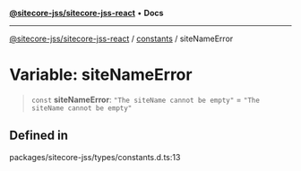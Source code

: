 [**@sitecore-jss/sitecore-jss-react**](../../../README.md) • **Docs**

***

[@sitecore-jss/sitecore-jss-react](../../../README.md) / [constants](../README.md) / siteNameError

# Variable: siteNameError

> `const` **siteNameError**: `"The siteName cannot be empty"` = `"The siteName cannot be empty"`

## Defined in

packages/sitecore-jss/types/constants.d.ts:13
